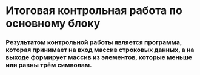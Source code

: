 # Итоговая контрольная работа по основному блоку

### Результатом контрольной работы является программа, которая принимает на вход массив строковых данных, а на выходе формирует массив из элементов, которые меньше или равны трём символам.

